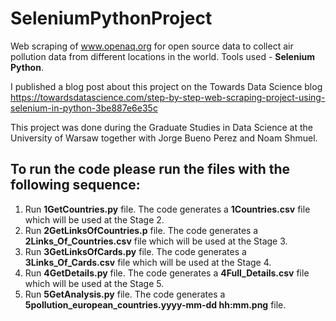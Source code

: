 # SeleniumPythonProject

Web scraping of www.openaq.org for open source data to collect air pollution data from different locations in the world. 
Tools used - **Selenium Python**.

I published a blog post about this project on the Towards Data Science blog 
https://towardsdatascience.com/step-by-step-web-scraping-project-using-selenium-in-python-3be887e6e35c

This project was done during the Graduate Studies in Data Science at the University of Warsaw 
together with Jorge Bueno Perez and Noam Shmuel.

## To run the code please run the files with the following sequence:
1. Run **1GetCountries.py** file. The code generates a **1Countries.csv** file which will be used at the Stage 2.
2. Run **2GetLinksOfCountries.p** file. The code generates a **2Links_Of_Countries.csv** file which will be used at the Stage 3.
3. Run **3GetLinksOfCards.py** file. The code generates a **3Links_Of_Cards.csv** file which will be used at the Stage 4.
4. Run **4GetDetails.py** file. The code generates a **4Full_Details.csv** file which will be used at the Stage 5.
5. Run **5GetAnalysis.py** file. The code generates a **5pollution_european_countries.yyyy-mm-dd hh:mm.png** file.

